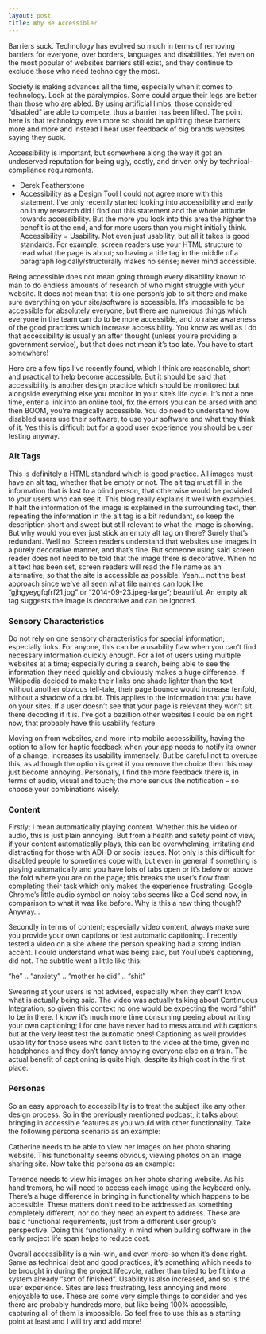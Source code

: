 ```yaml
---
layout: post
title: Why Be Accessible?
---
```


Barriers suck. Technology has evolved so much in terms of removing barriers for everyone, over borders, languages and disabilities. Yet even on the most popular of websites barriers still exist, and they continue to exclude those who need technology the most.

Society is making advances all the time, especially when it comes to technology. Look at the paralympics. Some could argue their legs are better than those who are abled. By using artificial limbs, those considered “disabled” are able to compete, thus a barrier has been lifted. The point here is that technology even more so should be uplifting these barriers more and more and instead I hear user feedback of big brands websites saying they suck.

Accessibility is important, but somewhere along the way it got an undeserved reputation for being ugly, costly, and driven only by technical-compliance requirements.
- Derek Featherstone
- Accessibility as a Design Tool
I could not agree more with this statement. I’ve only recently started looking into accessibility and early on in my research did I find out this statement and the whole attitude towards accessibility. But the more you look into this area the higher the benefit is at the end, and for more users than you might initially think. Accessibility = Usability. Not even just usability, but all it takes is good standards. For example, screen readers use your HTML structure to read what the page is about; so having a title tag in the middle of a paragraph logically/structurally makes no sense; never mind accessible.

Being accessible does not mean going through every disability known to man to do endless amounts of research of who might struggle with your website. It does not mean that it is one person’s job to sit there and make sure everything on your site/software is accessible. It’s impossible to be accessible for absolutely everyone, but there are numerous things which everyone in the team can do to be more accessible, and to raise awareness of the good practices which increase accessibility. You know as well as I do that accessibility is usually an after thought (unless you’re providing a government service), but that does not mean it’s too late. You have to start somewhere!

Here are a few tips I’ve recently found, which I think are reasonable, short and practical to help become accessible. But it should be said that accessibility is another design practice which should be monitored but alongside everything else you monitor in your site’s life cycle. It’s not a one time, enter a link into an online tool, fix the errors you can be arsed with and then BOOM, you’re magically accessible. You do need to understand how disabled users use their software, to use your software and what they think of it. Yes this is difficult but for a good user experience you should be user testing anyway.

### Alt Tags

This is definitely a HTML standard which is good practice. All images must have an alt tag, whether that be empty or not. The alt tag must fill in the information that is lost to a blind person, that otherwise would be provided to your users who can see it. This blog really explains it well with examples. If half the information of the image is explained in the surrounding text, then repeating the information in the alt tag is a bit redundant, so keep the description short and sweet but still relevant to what the image is showing. But why would you ever just stick an empty alt tag on there? Surely that’s redundant. Well no. Screen readers understand that websites use images in a purely decorative manner, and that’s fine. But someone using said screen reader does not need to be told that the image there is decorative. When no alt text has been set, screen readers will read the file name as an alternative, so that the site is accessible as possible. Yeah… not the best approach since we’ve all seen what file names can look like “gjhgyeygfqfrf21.jpg” or “2014-09-23.jpeg-large”; beautiful. An empty alt tag suggests the image is decorative and can be ignored.

### Sensory Characteristics

Do not rely on one sensory characteristics for special information; especially links. For anyone, this can be a usability flaw when you can’t find necessary information quickly enough. For a lot of users using multiple websites at a time; especially during a search, being able to see the information they need quickly and obviously makes a huge difference. If Wikipedia decided to make their links one shade lighter than the text without another obvious tell-tale, their page bounce would increase tenfold, without a shadow of a doubt. This applies to the information that you have on your sites. If a user doesn’t see that your page is relevant they won’t sit there decoding if it is. I’ve got a bazillion other websites I could be on right now, that probably have this usability feature.

Moving on from websites, and more into mobile accessibility, having the option to allow for haptic feedback when your app needs to notify its owner of a change, increases its usability immensely.  But be careful not to overuse this, as although the option is great if you remove the choice then this may just become annoying. Personally, I find the more feedback there is, in terms of audio, visual and touch; the more serious the notification – so choose your combinations wisely.

### Content

Firstly; I mean automatically playing content. Whether this be video or audio, this is just plain annoying. But from a health and safety point of view, if your content automatically plays, this can be overwhelming, irritating and distracting for those with ADHD or social issues. Not only is this difficult for disabled people to sometimes cope with, but even in general if something is playing automatically and you have lots of tabs open or it’s below or above the fold where you are on the page; this breaks the user’s flow from completing their task which only makes the experience frustrating. Google Chrome’s little audio symbol on noisy tabs seems like a God send now, in comparison to what it was like before. Why is this a new thing though!? Anyway…

Secondly in terms of content; especially video content, always make sure you provide your own captions or test automatic captioning. I recently tested a video on a site where the person speaking had a strong Indian accent. I could understand what was being said, but YouTube’s captioning, did not. The subtitle went a little like this:

“he” .. “anxiety” .. “mother he did” .. “shit”

Swearing at your users is not advised, especially when they can’t know what is actually being said. The video was actually talking about Continuous Integration, so given this context no one would be expecting the word “shit” to be in there. I know it’s much more time consuming peeing about writing your own captioning; I for one have never had to mess around with captions but at the very least test the automatic ones! Captioning as well provides usability for those users who can’t listen to the video at the time, given no headphones and they don’t fancy annoying everyone else on a train. The actual benefit of captioning is quite high, despite its high cost in the first place.

### Personas

So an easy approach to accessibility is to treat the subject like any other design process. So in the previously mentioned podcast, it talks about bringing in accessible features as you would with other functionality. Take the following persona scenario as an example:

Catherine needs to be able to view her images on her photo sharing website.
This functionality seems obvious, viewing photos on an image sharing site. Now take this persona as an example:

Terrence needs to view his images on her photo sharing website. As his hand tremors, he will need to access each image using the keyboard only.
There’s a huge difference in bringing in functionality which happens to be accessible. These matters don’t need to be addressed as something completely different, nor do they need an expert to address. These are basic functional requirements, just from a different user group’s perspective. Doing this functionality in mind when building software in the early project life span helps to reduce cost.

Overall accessibility is a win-win, and even more-so when it’s done right. Same as technical debt and good practices, it’s something which needs to be brought in during the project lifecycle, rather than tried to be fit into a system already “sort of finished”. Usability is also increased, and so is the user experience. Sites are less frustrating, less annoying and more enjoyable to use. These are some very simple things to consider and yes there are probably hundreds more, but like being 100% accessible, capturing all of them is impossible. So feel free to use this as a starting point at least and I will try and add more!